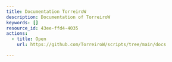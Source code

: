 ```yaml
---
title: Documentation TorreiroW
description: Documentation of TorreiroW
keywords: []
resource_id: 43ee-ffd4-4035
actions:
  - title: Open
    url: https://github.com/TorreiroW/scripts/tree/main/docs

---
```




